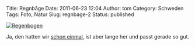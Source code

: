 Title: Regnbåge
Date: 2011-06-23 12:04
Author: tom
Category: Schweden
Tags: Foto, Natur
Slug: regnbage-2
Status: published

[![Regenbogen](http://www.fiket.de/pic/midsommarregnbage_s.jpg "Regenbogen")](http://www.fiket.de/pic/midsommarregnbage_l.jpg)

Ja, den hatten wir [schon
einmal](http://www.fiket.de/2006/06/29/regnbage/), ist aber lange her
und passt gerade so gut.

